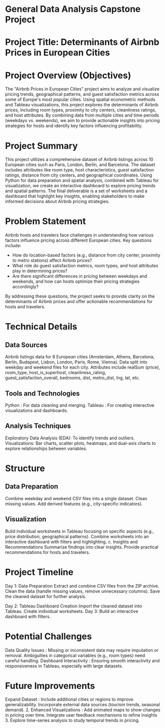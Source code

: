 # General Data Analysis Capstone Project

# Project Title: Determinants of Airbnb Prices in European Cities

# Project Overview (Objectives)
The "Airbnb Prices in European Cities" project aims to analyze and visualize pricing trends, geographical patterns, and guest satisfaction metrics across some of Europe's most popular cities. Using spatial econometric methods and Tableau visualizations, this project explores the determinants of Airbnb prices, including room types, proximity to city centers, cleanliness ratings, and host attributes. By combining data from multiple cities and time periods (weekdays vs. weekends), we aim to provide actionable insights into pricing strategies for hosts and identify key factors influencing profitability.

# Project Summary
This project utilizes a comprehensive dataset of Airbnb listings across 10 European cities such as Paris, London, Berlin, and Barcelona. The dataset includes attributes like room type, host characteristics, guest satisfaction ratings, distance from city centers, and geographical coordinates. Using Python for data preparation and spatial analysis, combined with Tableau for visualization, we create an interactive dashboard to explore pricing trends and spatial patterns. The final deliverable is a set of worksheets and a dashboard that highlight key insights, enabling stakeholders to make informed decisions about Airbnb pricing strategies.

# Problem Statement
Airbnb hosts and travelers face challenges in understanding how various factors influence pricing across different European cities. Key questions include:
- How do location-based factors (e.g., distance from city center, proximity to metro stations) affect Airbnb prices?
- What role do guest satisfaction metrics, room types, and host attributes play in determining prices?
- Are there significant differences in pricing between weekdays and weekends, and how can hosts optimize their pricing strategies accordingly?
  
By addressing these questions, the project seeks to provide clarity on the determinants of Airbnb prices and offer actionable recommendations for hosts and travelers.
# Technical Details
## Data Sources
Airbnb listings data for 8 European cities (Amsterdam, Athens, Barcelona, Berlin, Budapest, Lisbon, London, Paris, Rome, Vienna).
Data split into weekday and weekend files for each city.
Attributes include realSum (price), room_type, host_is_superhost, cleanliness_rating, guest_satisfaction_overall, bedrooms, dist, metro_dist, lng, lat, etc.

## Tools and Technologies
Python : For data cleaning and merging.
Tableau : For creating interactive visualizations and dashboards.

## Analysis Techniques
Exploratory Data Analysis (EDA): To identify trends and outliers.
Visualizations: Bar charts, scatter plots, heatmaps, and dual-axis charts to explore relationships between variables.
# Structure
## Data Preparation
Combine weekday and weekend CSV files into a single dataset.
Clean missing values.
Add derived features (e.g., city-specific indicators).

## Visualization
Build individual worksheets in Tableau focusing on specific aspects (e.g., price distribution, geographical patterns).
Combine worksheets into an interactive dashboard with filters and highlighting.
c. Insights and Recommendations
Summarize findings into clear insights.
Provide practical recommendations for hosts and travelers.
# Project Timeline
Day 1: Data Preparation
Extract and combine CSV files from the ZIP archive.
Clean the data (handle missing values, remove unnecessary columns).
Save the cleaned dataset for further analysis.


Day 2: Tableau Dashboard Creation
Import the cleaned dataset into Tableau.
Create individual worksheets.
Day 3: Build an interactive dashboard with filters.

# Potential Challenges
Data Quality Issues :
Missing or inconsistent data may require imputation or removal.
Ambiguities in categorical variables (e.g., room types) need careful handling.
Dashboard Interactivity :
Ensuring smooth interactivity and responsiveness in Tableau, especially with large datasets.
# Future Improvements
Expand Dataset :
Include additional cities or regions to improve generalizability.
Incorporate external data sources (tourism trends, seasonal demand).
     2. Enhanced Visualizations :
Add animated maps to show changes in pricing over time.
Integrate user feedback mechanisms to refine insights
      3. Explore time-series analysis to study temporal trends in pricing.



